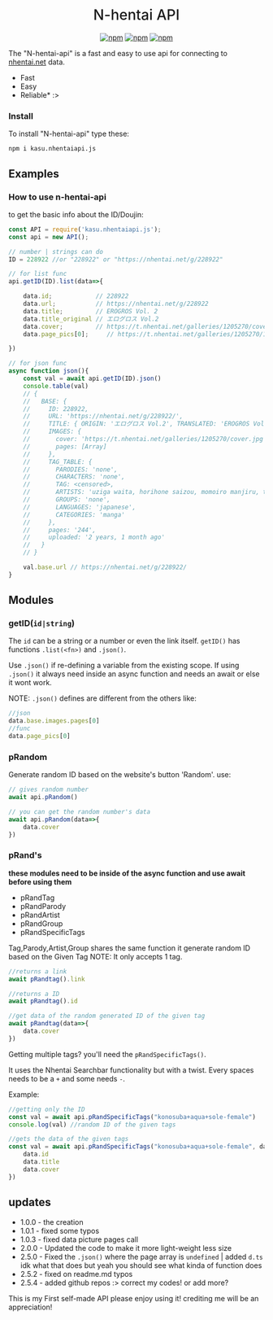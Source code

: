<div style="text-align:center">
<h1 style="font-weight:500">N-hentai API</h1>
<p>
<a href="https://npmjs.com/package/kasu.nhentaiapi.js"><img alt="npm" src="https://img.shields.io/badge/stable%20version-2.5.4-brightgreen?style=flat"></a>
<a href="https://npmjs.com/package/kasu.nhentaiapi.js"><img alt="npm" src="https://img.shields.io/badge/lib%20folder%20size-11.6kB-green?style=flat"></a>
<a href="https://nhentai.net/g/177013"><img alt="npm" src="https://img.shields.io/badge/unofficial%20nhentai%20API-gray?style=flat"></a>
</p>
</div>

The "N-hentai-api" is a fast and easy to use api for connecting to [nhentai.net]("https://nhentai.net/") data.
* Fast
* Easy
* Reliable* :>

### Install

To install "N-hentai-api" type these:

```
npm i kasu.nhentaiapi.js
```

## Examples

### How to use n-hentai-api

to get the basic info about the ID/Doujin:

```js
const API = require('kasu.nhentaiapi.js');
const api = new API();

// number | strings can do
ID = 228922 //or "228922" or "https://nhentai.net/g/228922"

// for list func
api.getID(ID).list(data=>{

    data.id;            // 228922
    data.url;           // https://nhentai.net/g/228922
    data.title;         // EROGROS Vol. 2
    data.title_original // エログロス Vol.2
    data.cover;         // https://t.nhentai.net/galleries/1205270/cover.jpg
    data.page_pics[0];     // https://t.nhentai.net/galleries/1205270/1t.jpg

})

// for json func
async function json(){
    const val = await api.getID(ID).json()
    console.table(val)
    // {
    //   BASE: {      
    //     ID: 228922,
    //     URL: 'https://nhentai.net/g/228922/',
    //     TITLE: { ORIGIN: 'エログロス Vol.2', TRANSLATED: 'EROGROS Vol. 2' },
    //     IMAGES: { 
    //       cover: 'https://t.nhentai.net/galleries/1205270/cover.jpg'
    //       pages: [Array]
    //     },
    //     TAG_TABLE: {
    //       PARODIES: 'none',
    //       CHARACTERS: 'none',
    //       TAG: <censored>,
    //       ARTISTS: 'uziga waita, horihone saizou, momoiro manjiru, tksn, faith, zero punch, hayami kuro, ai7n, senmu',
    //       GROUPS: 'none',
    //       LANGUAGES: 'japanese',
    //       CATEGORIES: 'manga'
    //     },
    //     pages: '244',
    //     uploaded: '2 years, 1 month ago'
    //   }
    // }

    val.base.url // https://nhentai.net/g/228922/
}
```

## Modules

### getID(``id|string``)

The ``id`` can be a string or a number or even the link itself.
``getID()`` has functions ``.list(<fn>)`` and ``.json()``.

Use ``.json()`` if re-defining a variable from the existing scope.
If using ``.json()`` it always need inside an async function and needs an await or else 
it wont work.

NOTE:
``.json()`` defines are different from the others like:
```js
//json
data.base.images.pages[0]
//func
data.page_pics[0]
```

### pRandom

Generate random ID based on the website's button 'Random'.
use:
```js
// gives random number
await api.pRandom()

// you can get the random number's data
await api.pRandom(data=>{
    data.cover
})
```

### pRand's

**these modules need to be inside of the async function and use await before using them**
* pRandTag
* pRandParody
* pRandArtist
* pRandGroup
* pRandSpecificTags

Tag,Parody,Artist,Group shares the same function it generate random ID based on the Given Tag
NOTE: It only accepts 1 tag.
```js
//returns a link
await pRandtag().link

//returns a ID
await pRandtag().id

//get data of the random generated ID of the given tag
await pRandtag(data=>{
    data.cover
})
```

Getting multiple tags? you'll need the ``pRandSpecificTags()``.

It uses the Nhentai Searchbar functionality but with a twist.
Every spaces needs to be a ``+`` and some needs ``-``.

Example:
```js
//getting only the ID
const val = await api.pRandSpecificTags("konosuba+aqua+sole-female")
console.log(val) //random ID of the given tags

//gets the data of the given tags
const val = await api.pRandSpecificTags("konosuba+aqua+sole-female", data=>{
    data.id
    data.title
    data.cover
})
```

## updates

* 1.0.0 - the creation
* 1.0.1 - fixed some typos
* 1.0.3 - fixed data picture pages call
* 2.0.0 - Updated the code to make it more light-weight less size
* 2.5.0 - Fixed the ``.json()`` where the page array is ``undefined`` | added ``d.ts`` idk what that does but yeah you should see what kinda of function does 
* 2.5.2 - fixed on readme.md typos
* 2.5.4 - added github repos :> correct my codes! or add more?

This is my First self-made API please enjoy using it!
crediting me will be an appreciation!
